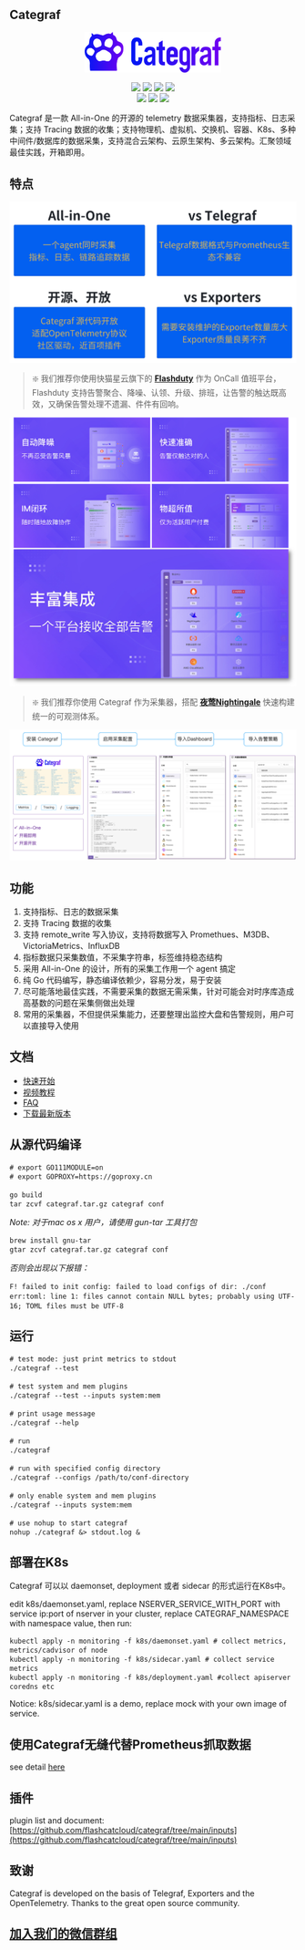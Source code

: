 ## Categraf

<p align="center">
  <a href="https://github.com/flashcatcloud/categraf">
    <img src="doc/categraf.png" alt="categraf - one-stop telemetry collector" width="240" /></a>
</p>


<p align="center">
  <img src="https://img.shields.io/github/v/release/flashcatcloud/categraf"/>
  <img src="https://img.shields.io/docker/pulls/flashcatcloud/categraf"/>
  <img src="https://img.shields.io/github/stars/flashcatcloud/categraf"/>
  <img src="https://img.shields.io/github/forks/flashcatcloud/categraf"/><br/>
  <img src="https://img.shields.io/github/contributors-anon/flashcatcloud/categraf"/>
  <img src="https://img.shields.io/badge/license-MIT-blue"/>
  <a href="https://flashcat.cloud/"> <img src="https://img.shields.io/badge/Powered%20By-Flashcat-blueviolet"/> </a>
</p>

Categraf 是一款 All-in-One 的开源的 telemetry 数据采集器，支持指标、日志采集；支持 Tracing 数据的收集；支持物理机、虚拟机、交换机、容器、K8s、多种中间件/数据库的数据采集，支持混合云架构、云原生架构、多云架构。汇聚领域最佳实践，开箱即用。

## 特点
![](./doc/why-choose-categraf.png)

> ❇️ 我们推荐你使用快猫星云旗下的 [**Flashduty**](https://flashcat.cloud/product/flashduty/) 作为 OnCall 值班平台，Flashduty 支持告警聚合、降噪、认领、升级、排班，让告警的触达既高效，又确保告警处理不遗漏、件件有回响。

![flashduty](./doc/flashduty.png)


> ❇️ 我们推荐你使用 Categraf 作为采集器，搭配 [**夜莺Nightingale**](https://github.com/ccfos/nightingale) 快速构建统一的可观测体系。

![categraf-with-nightingale](./doc/categraf-usage.png)

## 功能
1. 支持指标、日志的数据采集
2. 支持 Tracing 数据的收集
3. 支持 remote_write 写入协议，支持将数据写入 Promethues、M3DB、VictoriaMetrics、InfluxDB
4. 指标数据只采集数值，不采集字符串，标签维持稳态结构
5. 采用 All-in-One 的设计，所有的采集工作用一个 agent 搞定
6. 纯 Go 代码编写，静态编译依赖少，容易分发，易于安装
7. 尽可能落地最佳实践，不需要采集的数据无需采集，针对可能会对时序库造成高基数的问题在采集侧做出处理
8. 常用的采集器，不但提供采集能力，还要整理出监控大盘和告警规则，用户可以直接导入使用



## 文档

- [快速开始](https://flashcat.cloud/blog/monitor-agent-categraf-introduction/)
- [视频教程](https://mp.weixin.qq.com/s/T69kkBzToHVh31D87xsrIg)
- [FAQ](https://www.gitlink.org.cn/flashcat/categraf/wiki/FAQ)
- [下载最新版本](https://github.com/flashcatcloud/categraf/releases)

## 从源代码编译

```shell
# export GO111MODULE=on
# export GOPROXY=https://goproxy.cn

go build
tar zcvf categraf.tar.gz categraf conf
```


*Note: 对于mac os x 用户，请使用 gun-tar 工具打包*
```shell
brew install gnu-tar
gtar zcvf categraf.tar.gz categraf conf
```

*否则会出现以下报错：*

```F! failed to init config: failed to load configs of dir: ./conf err:toml: line 1: files cannot contain NULL bytes; probably using UTF-16; TOML files must be UTF-8```



## 运行

```shell
# test mode: just print metrics to stdout
./categraf --test

# test system and mem plugins
./categraf --test --inputs system:mem

# print usage message
./categraf --help

# run
./categraf

# run with specified config directory
./categraf --configs /path/to/conf-directory

# only enable system and mem plugins
./categraf --inputs system:mem

# use nohup to start categraf
nohup ./categraf &> stdout.log &
```


## 部署在K8s

Categraf 可以以 daemonset, deployment 或者 sidecar 的形式运行在K8s中。

edit k8s/daemonset.yaml, replace NSERVER_SERVICE_WITH_PORT with service ip:port of nserver in your cluster, replace CATEGRAF_NAMESPACE with namespace value, then run:

```shell
kubectl apply -n monitoring -f k8s/daemonset.yaml # collect metrics, metrics/cadvisor of node
kubectl apply -n monitoring -f k8s/sidecar.yaml # collect service metrics
kubectl apply -n monitoring -f k8s/deployment.yaml #collect apiserver coredns etc
```
Notice: k8s/sidecar.yaml is a demo, replace mock with your own image of service.

## 使用Categraf无缝代替Prometheus抓取数据
see detail [here](https://github.com/flashcatcloud/categraf/blob/main/prometheus/README.md)

## 插件

plugin list and document: [https://github.com/flashcatcloud/categraf/tree/main/inputs](https://github.com/flashcatcloud/categraf/tree/main/inputs) 


## 致谢

Categraf is developed on the basis of Telegraf, Exporters and the OpenTelemetry. Thanks to the great open source community.

## [加入我们的微信群组](https://download.flashcat.cloud/qrcode_sretalk.jpg)